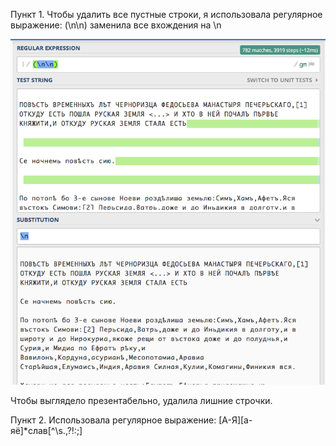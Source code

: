 Пункт 1. Чтобы удалить все пустные строки, я использовала регулярное выражение: (\n\n) заменила все вхождения на \n

![](https://github.com/Thecarebean/hw9/blob/master/%D0%BF%D1%83%D0%BD%D0%BA%D1%82%201.png)

Чтобы выглядело презентабельно, удалила лишние строчки.

Пункт 2. Использовала регулярное выражение: [А-Я][а-яё]*слав[^\s.,?!:;]
